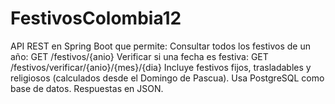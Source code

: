 # FestivosColombia12
API REST en Spring Boot que permite:  Consultar todos los festivos de un año: GET /festivos/{anio}  Verificar si una fecha es festiva: GET /festivos/verificar/{anio}/{mes}/{dia}  Incluye festivos fijos, trasladables y religiosos (calculados desde el Domingo de Pascua). Usa PostgreSQL como base de datos. Respuestas en JSON.
